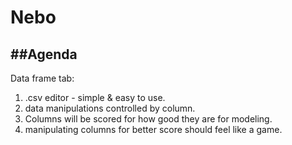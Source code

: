 # Nebo

##Agenda 
--------
Data frame tab:
1. .csv editor - simple & easy to use.
2. data manipulations controlled by column.
3. Columns will be scored for how good they are for modeling.
4. manipulating columns for better score should feel like a game.



